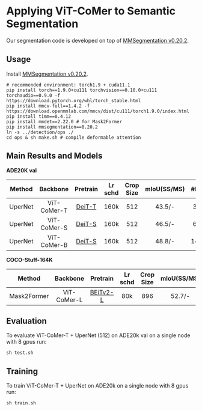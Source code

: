 # Applying ViT-CoMer to Semantic Segmentation

Our segmentation code is developed on top of [MMSegmentation v0.20.2](https://github.com/open-mmlab/mmsegmentation/tree/v0.20.2).



## Usage

Install [MMSegmentation v0.20.2](https://github.com/open-mmlab/mmsegmentation/tree/v0.20.2).

```
# recommended environment: torch1.9 + cuda11.1
pip install torch==1.9.0+cu111 torchvision==0.10.0+cu111 torchaudio==0.9.0 -f https://download.pytorch.org/whl/torch_stable.html
pip install mmcv-full==1.4.2 -f https://download.openmmlab.com/mmcv/dist/cu111/torch1.9.0/index.html
pip install timm==0.4.12
pip install mmdet==2.22.0 # for Mask2Former
pip install mmsegmentation==0.20.2
ln -s ../detection/ops ./
cd ops & sh make.sh # compile deformable attention
```

## Main Results and Models

**ADE20K val**





| Method  | Backbone   | Pretrain  | Lr schd | Crop Size | mIoU(SS/MS) | #Param  | Config | Ckpt |Log |
|:----------:|:-------------:|:--------------------------------------------------------------------------------------------------------------------------------------------------------------------------------:|:-------:|:------:|:-------:|:--------------------------------------------------------------------------------:|:------------------------------------------------------------------------------------------------------------------------:|:-------------:|:-------------:|
| UperNet | ViT-CoMer-T | [DeiT-T](https://pan.baidu.com/s/1684XaK4dRb8crxb8DRrQ7Q?pwd=fxqa)                                                                                                 | 160k   | 512   | 43.5/-   |     38.7M  | [config](https://pan.baidu.com/s/1KxzkLZu8qXi9wfIe3JF04w?pwd=4gjs)  |[ckpt](https://pan.baidu.com/s/1J_XgJ058PpK8gqz9E0Caig?pwd=k6mf)   |[log](https://pan.baidu.com/s/1qh6xvubnU9Y6bG6UNp22IA?pwd=3p8u)|
| UperNet | ViT-CoMer-S | [DeiT-S](https://pan.baidu.com/s/1HCvcilNKPgCp4gYbsSLQpw?pwd=p4jg)                                                                                                 | 160k   | 512   | 46.5/-   |     61.4M  | [config](https://pan.baidu.com/s/1H3PC01bMQvquRLvd4JHuuA?pwd=kgyy)  |[ckpt](https://pan.baidu.com/s/1CDfKeUzCTs5fB0ggy9wYwg?pwd=puqi)   |[log](https://pan.baidu.com/s/1nci50aHO0ma3YgIzH-z9NQ?pwd=cxdj)|
| UperNet | ViT-CoMer-B | [DeiT-S](https://pan.baidu.com/s/1XuTrT95i1XC52bzYeFdIQw?pwd=9kab)                                                                                                 | 160k   | 512   | 48.8/-   |     144.7M  | - |-  |-|


**COCO-Stuff-164K**

| Method  | Backbone   | Pretrain  | Lr schd | Crop Size | mIoU(SS/MS) | #Param  | Config | Ckpt |Log |
|:----------:|:-------------:|:--------------------------------------------------------------------------------------------------------------------------------------------------------------------------------:|:-------:|:------:|:-------:|:--------------------------------------------------------------------------------:|:------------------------------------------------------------------------------------------------------------------------:|:-------------:|:-------------:|
| Mask2Former | ViT-CoMer-L | [BEiTv2-L](https://pan.baidu.com/s/1A4LYOW0uljCnhX_HDXxUdQ?pwd=mxfw)                                                                                                 | 80k   | 896   | 52.7/-   |     633.6  | [config](https://pan.baidu.com/s/1ooq93rVskLe0kJj3JB5ahA?pwd=ts6k)  |[ckpt](https://pan.baidu.com/s/16fDCV4D8ldNjEUGWhh6WJA?pwd=xnjy)   |[log](https://pan.baidu.com/s/16Zi_ZA8Gi4YtVPzXNr_IrA?pwd=tdfi)|



## Evaluation

To evaluate ViT-CoMer-T + UperNet (512) on ADE20k val on a single node with 8 gpus run:

```shell
sh test.sh
```


## Training

To train ViT-CoMer-T + UperNet on ADE20k on a single node with 8 gpus run:

```shell
sh train.sh
```

